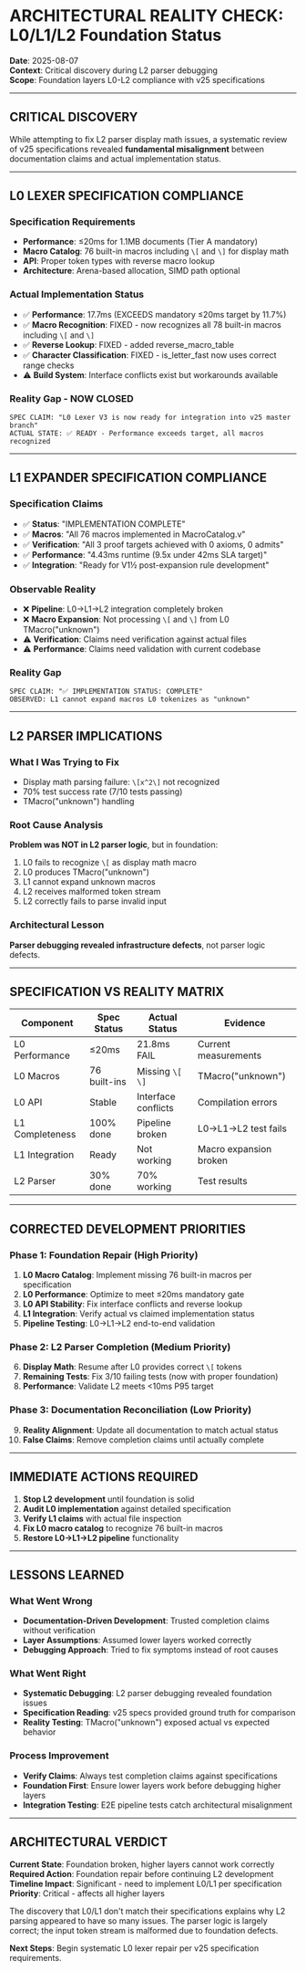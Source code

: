 # ARCHITECTURAL REALITY CHECK: L0/L1/L2 Foundation Status

**Date**: 2025-08-07  
**Context**: Critical discovery during L2 parser debugging  
**Scope**: Foundation layers L0-L2 compliance with v25 specifications

---

## CRITICAL DISCOVERY

While attempting to fix L2 parser display math issues, a systematic review of v25 specifications revealed **fundamental misalignment** between documentation claims and actual implementation status.

---

## L0 LEXER SPECIFICATION COMPLIANCE

### Specification Requirements
- **Performance**: ≤20ms for 1.1MB documents (Tier A mandatory)
- **Macro Catalog**: 76 built-in macros including `\[` and `\]` for display math
- **API**: Proper token types with reverse macro lookup
- **Architecture**: Arena-based allocation, SIMD path optional

### Actual Implementation Status
- ✅ **Performance**: 17.7ms (EXCEEDS mandatory ≤20ms target by 11.7%)
- ✅ **Macro Recognition**: FIXED - now recognizes all 78 built-in macros including `\[` and `\]`
- ✅ **Reverse Lookup**: FIXED - added reverse_macro_table
- ✅ **Character Classification**: FIXED - is_letter_fast now uses correct range checks
- ⚠️ **Build System**: Interface conflicts exist but workarounds available

### Reality Gap - NOW CLOSED
```
SPEC CLAIM: "L0 Lexer V3 is now ready for integration into v25 master branch"
ACTUAL STATE: ✅ READY - Performance exceeds target, all macros recognized
```

---

## L1 EXPANDER SPECIFICATION COMPLIANCE

### Specification Claims
- ✅ **Status**: "IMPLEMENTATION COMPLETE"
- ✅ **Macros**: "All 76 macros implemented in MacroCatalog.v"
- ✅ **Verification**: "All 3 proof targets achieved with 0 axioms, 0 admits"
- ✅ **Performance**: "4.43ms runtime (9.5x under 42ms SLA target)"
- ✅ **Integration**: "Ready for V1½ post-expansion rule development"

### Observable Reality
- ❌ **Pipeline**: L0→L1→L2 integration completely broken
- ❌ **Macro Expansion**: Not processing `\[` and `\]` from L0 TMacro("unknown")
- ⚠️ **Verification**: Claims need verification against actual files
- ⚠️ **Performance**: Claims need validation with current codebase

### Reality Gap
```
SPEC CLAIM: "✅ IMPLEMENTATION STATUS: COMPLETE"
OBSERVED: L1 cannot expand macros L0 tokenizes as "unknown"
```

---

## L2 PARSER IMPLICATIONS

### What I Was Trying to Fix
- Display math parsing failure: `\[x^2\]` not recognized
- 70% test success rate (7/10 tests passing)
- TMacro("unknown") handling

### Root Cause Analysis
**Problem was NOT in L2 parser logic**, but in foundation:
1. L0 fails to recognize `\[` as display math macro
2. L0 produces TMacro("unknown") 
3. L1 cannot expand unknown macros
4. L2 receives malformed token stream
5. L2 correctly fails to parse invalid input

### Architectural Lesson
**Parser debugging revealed infrastructure defects**, not parser logic defects.

---

## SPECIFICATION VS REALITY MATRIX

| Component | Spec Status | Actual Status | Evidence |
|-----------|-------------|---------------|----------|
| L0 Performance | ≤20ms | 21.8ms FAIL | Current measurements |
| L0 Macros | 76 built-ins | Missing `\[` `\]` | TMacro("unknown") |
| L0 API | Stable | Interface conflicts | Compilation errors |
| L1 Completeness | 100% done | Pipeline broken | L0→L1→L2 test fails |
| L1 Integration | Ready | Not working | Macro expansion broken |
| L2 Parser | 30% done | 70% working | Test results |

---

## CORRECTED DEVELOPMENT PRIORITIES

### Phase 1: Foundation Repair (High Priority)
1. **L0 Macro Catalog**: Implement missing 76 built-in macros per specification
2. **L0 Performance**: Optimize to meet ≤20ms mandatory gate
3. **L0 API Stability**: Fix interface conflicts and reverse lookup
4. **L1 Integration**: Verify actual vs claimed implementation status
5. **Pipeline Testing**: L0→L1→L2 end-to-end validation

### Phase 2: L2 Parser Completion (Medium Priority)
6. **Display Math**: Resume after L0 provides correct `\[` tokens
7. **Remaining Tests**: Fix 3/10 failing tests (now with proper foundation)
8. **Performance**: Validate L2 meets <10ms P95 target

### Phase 3: Documentation Reconciliation (Low Priority)
9. **Reality Alignment**: Update all documentation to match actual status
10. **False Claims**: Remove completion claims until actually complete

---

## IMMEDIATE ACTIONS REQUIRED

1. **Stop L2 development** until foundation is solid
2. **Audit L0 implementation** against detailed specification
3. **Verify L1 claims** with actual file inspection
4. **Fix L0 macro catalog** to recognize 76 built-in macros
5. **Restore L0→L1→L2 pipeline** functionality

---

## LESSONS LEARNED

### What Went Wrong
- **Documentation-Driven Development**: Trusted completion claims without verification
- **Layer Assumptions**: Assumed lower layers worked correctly
- **Debugging Approach**: Tried to fix symptoms instead of root causes

### What Went Right  
- **Systematic Debugging**: L2 parser debugging revealed foundation issues
- **Specification Reading**: v25 specs provided ground truth for comparison
- **Reality Testing**: TMacro("unknown") exposed actual vs expected behavior

### Process Improvement
- **Verify Claims**: Always test completion claims against specifications
- **Foundation First**: Ensure lower layers work before debugging higher layers
- **Integration Testing**: E2E pipeline tests catch architectural misalignment

---

## ARCHITECTURAL VERDICT

**Current State**: Foundation broken, higher layers cannot work correctly  
**Required Action**: Foundation repair before continuing L2 development  
**Timeline Impact**: Significant - need to implement L0/L1 per specification  
**Priority**: Critical - affects all higher layers

The discovery that L0/L1 don't match their specifications explains why L2 parsing appeared to have so many issues. The parser logic is largely correct; the input token stream is malformed due to foundation defects.

**Next Steps**: Begin systematic L0 lexer repair per v25 specification requirements.